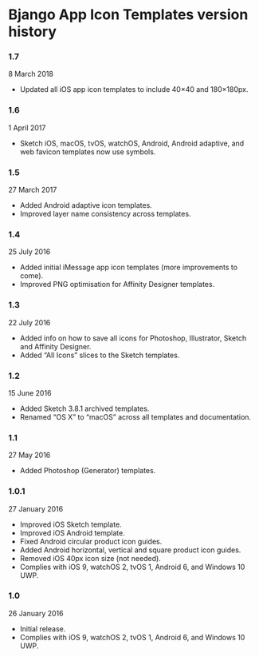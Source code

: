 # Bjango App Icon Templates version history

### 1.7

8 March 2018

- Updated all iOS app icon templates to include 40×40 and 180×180px.

### 1.6

1 April 2017

- Sketch iOS, macOS, tvOS, watchOS, Android, Android adaptive, and web favicon templates now use symbols.  

### 1.5

27 March 2017

- Added Android adaptive icon templates.  
- Improved layer name consistency across templates.  

### 1.4

25 July 2016

- Added initial iMessage app icon templates (more improvements to come).
- Improved PNG optimisation for Affinity Designer templates.

### 1.3

22 July 2016

- Added info on how to save all icons for Photoshop, Illustrator, Sketch and Affinity Designer.
- Added “All Icons” slices to the Sketch templates.

### 1.2

15 June 2016

- Added Sketch 3.8.1 archived templates.
- Renamed “OS X” to “macOS” across all templates and documentation.

### 1.1

27 May 2016

- Added Photoshop (Generator) templates.

### 1.0.1

27 January 2016

- Improved iOS Sketch template.
- Improved iOS Android template.
- Fixed Android circular product icon guides.
- Added Android horizontal, vertical and square product icon guides.
- Removed iOS 40px icon size (not needed).
- Complies with iOS 9, watchOS 2, tvOS 1, Android 6, and Windows 10 UWP.

### 1.0

26 January 2016

- Initial release.
- Complies with iOS 9, watchOS 2, tvOS 1, Android 6, and Windows 10 UWP.
